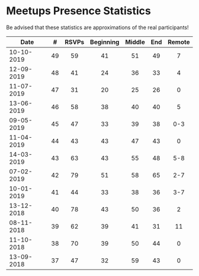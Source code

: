 # Meetups Presence Statistics

Be advised that these statistics are approximations of the real participants!

| Date | # | RSVPs | Beginning | Middle | End | Remote |
|------|---|:------:|:---------:|:------:|:---:|:---:|
| 10-10-2019 | 49 | 59 | 41 | 51 | 49 | 7 |
| 12-09-2019 | 48 | 41 | 24 | 36 | 33 | 4 |
| 11-07-2019 | 47 | 31 | 20 | 25 | 26 | 0 |
| 13-06-2019 | 46 | 58 | 38 | 40 | 40 | 5 |
| 09-05-2019 | 45 | 47 | 33 | 39 | 38 | 0-3 |
| 11-04-2019 | 44 | 43 | 43 | 47 | 43 | 0 |
| 14-03-2019 | 43 | 63 | 43 | 55 | 48 | 5-8 |
| 07-02-2019 | 42 | 79 | 51 | 58 | 65 | 2-7 |
| 10-01-2019 | 41 | 44 | 33 | 38 | 36 | 3-7 |
| 13-12-2018 | 40 | 78 | 43 | 50 | 36 | 2 |
| 08-11-2018 | 39 | 62 | 39 | 41| 31 | 11 |
| 11-10-2018 | 38 | 70 | 39 | 50 | 44 | 0 |
| 13-09-2018 | 37 | 47 | 32 | 59 | 43 | 0 |

